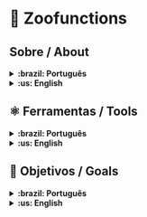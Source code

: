 # 🦁 Zoofunctions

## Sobre / About


<details>
  <summary markdown="span"><strong>:brazil: Português</strong></summary><br />

Implementei funções que organizam as informações de um zoológico, algumas das funcionalidades são: 

- Procurar espécies pelo ID;
- Buscar informações sobre pessoas colaboradoras;
- Fornecer uma lista de animais e suas respectivas localizações no zoológico.<br />
</details>

<details>
  <summary markdown="span"><strong>:us: English</strong></summary><br />

I implemented functions that organize the information of a zoo, some of the features are:

- Search for species by ID;
- Search for information about collaborating people;
- Provide a list of animals and their respective locations in the zoo.<br />
</details>

## ⚛️ Ferramentas / Tools

<details>
  <summary markdown="span"><strong>:brazil: Português</strong></summary><br />
  
Projeto construído utilizando JavaScript e o framework Jest.
<br/>
</details>

<details>
  <summary markdown="span"><strong>:us: English</strong></summary><br />
  
Project developed using JavaScript and the Jest framework.
<br/>
</details>


## 🎯 Objetivos / Goals

<details>
  <summary markdown="span"><strong>:brazil: Português</strong></summary><br />
  
- Praticar meus estudos com Higher order functions (HOFs), mais especificamente: find, map, forEach, some, every, reduce etc;
- Spread operator, rest parameters e object destructuring;
- Array destructuring, Default destructuring, Object property shorthand e default parameter.

<br/>
</details>

<details>
  <summary markdown="span"><strong>:us: English</strong></summary><br />
  
- Practice my studies with Higher order functions (HOFs), more specifically: find, map, forEach, some, every, reduce etc;
- Spread operator, rest parameters and object destructuring;
- Array destructuring, Default destructuring, Object property shorthand and default parameter.

<br/>
</details>
